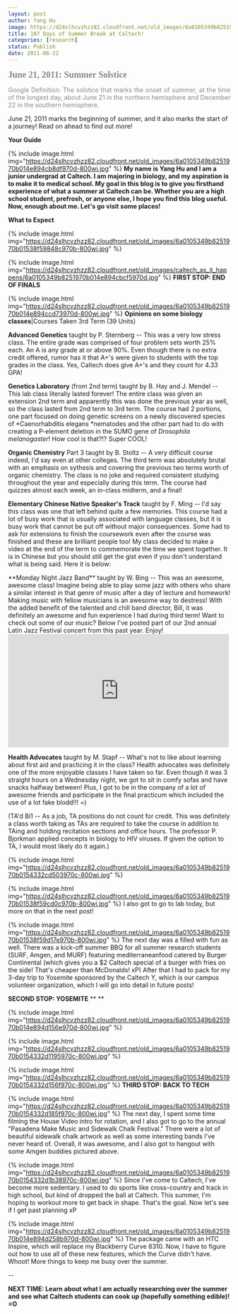 ```yaml
---
layout: post
author: Yang Hu
image: https://d24slhcvzhzz82.cloudfront.net/old_images/6a0105349b8251970b0154332c7933970c-800wi.jpg
title: 107 Days of Summer Break at Caltech!
categories: [research]
status: Publish
date: 2011-06-22
---
```



**<span style="font-family: arial black,avant garde; font-size: 15pt; color: #888888;">June 21, 2011: Summer Solstice**

<p style="text-align: justify;"><span style="color: #888888;">Google Definition: The solstice that marks  the onset of summer, at the time of the longest day, about June 21 in  the northern hemisphere and December 22 in the southern hemisphere.

June 21, 2011 marks the beginning of summer, and it also marks the start of a journey! Read on ahead to find out more!

**Your Guide**

{% include image.html img="https://d24slhcvzhzz82.cloudfront.net/old_images/6a0105349b8251970b014e894cb8df970d-800wi.jpg" %}
**My name is Yang Hu and I am a junior undergrad at Caltech. I am majoring in biology, and my aspiration is to make it to medical school. My goal in this blog is to give you firsthand experience of what a summer at Caltech can be. Whether you are a high school student, prefrosh, or anyone else, I hope you find this blog useful. Now, enough about me. Let's go visit some places!**

**What to Expect**

{% include image.html img="https://d24slhcvzhzz82.cloudfront.net/old_images/6a0105349b8251970b01538f59848c970b-800wi.jpg" %}


{% include image.html img="https://d24slhcvzhzz82.cloudfront.net/old_images/caltech_as_it_happens/6a0105349b8251970b014e894cbcf5970d.jpg" %}
**FIRST STOP: END OF FINALS**

{% include image.html img="https://d24slhcvzhzz82.cloudfront.net/old_images/6a0105349b8251970b014e894ccd73970d-800wi.jpg" %}
**Opinions on some biology classes**|Courses Taken 3rd Term (39 Units)

**Advanced Genetics** taught by P. Sternberg -- This was a very low stress class. The entire grade was comprised of four problem sets worth 25% each. An A is any grade at or above 90%. Even though there is no extra credit offered, rumor has it that A+'s were given to students with the top grades in the class. Yes, Caltech does give A+'s and they count for 4.33 GPA!

**Genetics Laboratory** (from 2nd term) taught by B. Hay and J. Mendel -- This lab class literally lasted forever! The entire class was given an extension 2nd term and apparently this was done the previous year as well, so the class lasted from 2nd term to 3rd term. The course had 2 portions, one part focused on doing genetic screens on a newly discovered species of *Caenorhabditis elegans *nematodes and the other part had to do with creating a P-element deletion in the SUMO gene of *Drosophila melanogaster*! How cool is that?!? Super COOL!

**Organic Chemistry** Part 3 taught by B. Stoltz -- A very difficult course indeed, I'd say even at other colleges. The third term was absolutely brutal with an emphasis on sythesis and covering the previous two terms worth of organic chemistry. The class is no joke and required consistent studying throughout the year and especially during this term. The course had quizzes almost each week, an in-class midterm, and a final!

**Elementary Chinese Native Speaker's Track** taught by F. Ming -- I'd say this class was one that left behind quite a few memories. This course had a lot of busy work that is usually associated with language classes, but it is busy work that cannot be put off without major consequences. Some had to ask for extensions to finish the coursework even after the course was finished and these are brilliant people too! My class decided to make a video at the end of the term to commemorate the time we spent together. It is in Chinese but you should still get the gist even if you don't understand what is being said. Here it is below:
<object data="https://www.youtube.com/v/DnMzw0UMpGY?version=3" height="306" type="application/x-shockwave-flash" width="500">
<param name="data" value="https://www.youtube.com/v/DnMzw0UMpGY?version=3" />
<param name="allowFullScreen" value="true" />
<param name="allowscriptaccess" value="always" />
<param name="src" value="https://www.youtube.com/v/DnMzw0UMpGY?version=3" />
<param name="allowfullscreen" value="true" />
</object>
**Monday Night Jazz Band** taught by W. Bing -- This was an awesome, awesome class! Imagine being able to play some jazz with others who share a similar interest in that genre of music after a day of lecture and homework! Making music with fellow musicians is an awesome way to destress! With the added benefit of the talented and chill band director, Bill, it was definitely an awesome and fun experience I had during third term! Want to check out some of our music? Below I've posted part of our 2nd annual Latin Jazz Festival concert from this past year. Enjoy!

<iframe frameborder="0" height="256" src="https://player.vimeo.com/video/23146265" width="500"></iframe>

**Health Advocates** taught by M. Stapf -- What's not to like about learning about first aid and practicing it in the class? Health advocates was definitely one of the more enjoyable classes I have taken so far. Even though it was 3 straight hours on a Wednesday night, we got to sit in comfy sofas and have snacks halfway between! Plus, I got to be in the company of a lot of awesome friends and participate in the final practicum which included the use of a lot fake blodd!!! =)

(TA'd Bi1 -- As a job, TA positions do not count for credit. This was definitely a class worth taking as TAs are required to take the course in addition to TAing and holding recitation sections and office hours. The professor P. Bjorkman applied concepts in biology to HIV viruses. If given the option to TA, I would most likely do it again.)

{% include image.html img="https://d24slhcvzhzz82.cloudfront.net/old_images/6a0105349b8251970b0154332cd503970c-800wi.jpg" %}


{% include image.html img="https://d24slhcvzhzz82.cloudfront.net/old_images/6a0105349b8251970b01538f59cd0c970b-800wi.jpg" %}
I also got to go to lab today, but more on that in the next post!

{% include image.html img="https://d24slhcvzhzz82.cloudfront.net/old_images/6a0105349b8251970b01538f59d17e970b-800wi.jpg" %}
The next day was a filled with fun as well. There was a kick-off summer BBQ for all summer research students (SURF, Amgen, and MURF) featuring mediterraneanfood catered by Burger Continental (which gives you a $2 Caltech special of a burger with fries on the side! That's cheaper than McDonalds! xP) After that I had to pack for my 3-day trip to Yosemite sponsored by the Caltech Y, which is our campus volunteer organization, which I will go into detail in future posts!

**SECOND STOP: YOSEMITE** ** **

{% include image.html img="https://d24slhcvzhzz82.cloudfront.net/old_images/6a0105349b8251970b014e894d156e970d-800wi.jpg" %}


{% include image.html img="https://d24slhcvzhzz82.cloudfront.net/old_images/6a0105349b8251970b0154332d1195970c-800wi.jpg" %}


{% include image.html img="https://d24slhcvzhzz82.cloudfront.net/old_images/6a0105349b8251970b0154332d156f970c-800wi.jpg" %}
**THIRD STOP: BACK TO TECH**

{% include image.html img="https://d24slhcvzhzz82.cloudfront.net/old_images/6a0105349b8251970b0154332d185f970c-800wi.jpg" %}
The next day, I spent some time filming the House Video intro for rotation, and I also got to go to the annual "Pasadena Make Music and Sidewalk Chalk Festival." There were a lot of beautiful sidewalk chalk artwork as well as some interesting bands I've never heard of. Overall, it was awesome, and I also got to hangout with some Amgen buddies pictured above.


{% include image.html img="https://d24slhcvzhzz82.cloudfront.net/old_images/6a0105349b8251970b0154332d1b38970c-800wi.jpg" %}
Since I've come to Caltech, I've become more sedentary. I used to do sports like cross-country and track in high school, but kind of dropped the ball at Caltech. This summer, I'm hoping to workout more to get back in shape. That's the goal. Now let's see if I get past planning xP

{% include image.html img="https://d24slhcvzhzz82.cloudfront.net/old_images/6a0105349b8251970b014e894d258b970d-800wi.jpg" %}
The package came with an HTC Inspire, which will replace my Blackberry Curve 8310. Now, I have to figure out how to use all of these new features, which the Curve didn't have. Whoot! More things to keep me busy over the summer.

--

**NEXT TIME: Learn about what I am actually researching over the summer and see what Caltech students can cook up (hopefully something edible)! =O**


